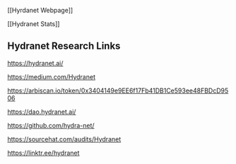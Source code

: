 
[[Hyrdanet Webpage]]

[[Hydranet Stats]]
## Hydranet Research Links

https://hydranet.ai/

https://medium.com/Hydranet

https://arbiscan.io/token/0x3404149e9EE6f17Fb41DB1Ce593ee48FBDcD9506

https://dao.hydranet.ai/

https://github.com/hydra-net/

https://sourcehat.com/audits/Hydranet

https://linktr.ee/hydranet